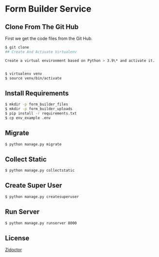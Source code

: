 # Form Builder Service

## Clone From The Git Hub

First we get the code files from the Git Hub.

```bash
$ git clone 
## Create And Activate Virtualenv

Create a virtual environment based on Python > 3.9\* and activate it.


$ virtualenv venv
$ source venv/bin/activate
```

## Install Requirements

```bash
$ mkdir -p form_builder_files
$ mkdir -p form_builder_uploads
$ pip install -r requirements.txt
$ cp env_example .env
```

## Migrate

```bash
$ python manage.py migrate
```

## Collect Static

```bash
$ python manage.py collectstatic
```

## Create Super User

```bash
$ python manage.py createsuperuser
```

## Run Server

```bash
$ python manage.py runserver 8000
```

## License

[Zidoctor](https://zidoctor.com/licenses/)